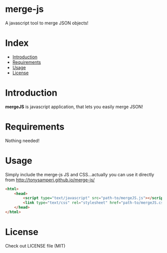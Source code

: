 merge-js
============

A javascript tool to merge JSON objects!

# Index

  - [Introduction](#introduction)
  - [Requirements](#requirements)
  - [Usage](#usage)
  - [License](#license)

# Introduction

**mergeJS** is javascript application, that lets you easily merge JSON!

# Requirements

Nothing needed!

# Usage

Simply include the merge-js JS and CSS...actually you can use it directly from http://tonysamperi.github.io/merge-js/
```html
<html>
    <head>
        <script type="text/javascript" src="path-to/mergeJS.js"></script>
        <link type="text/css" rel="stylesheet" href="path-to/mergeJS.css" />
    </head>
</html>
```

# License

Check out LICENSE file (MIT)
